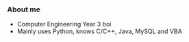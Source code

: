 ### About me

- Computer Engineering Year 3 boi
- Mainly uses Python, knows C/C++, Java, MySQL and VBA

